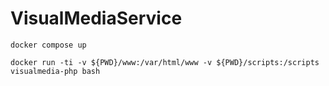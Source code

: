 # VisualMediaService

```
docker compose up

docker run -ti -v ${PWD}/www:/var/html/www -v ${PWD}/scripts:/scripts visualmedia-php bash
```
